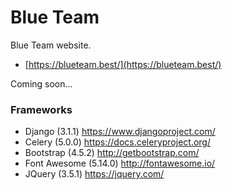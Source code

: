 # Blue Team

Blue Team website.

- [https://blueteam.best/](https://blueteam.best/)

Coming soon...

### Frameworks

- Django (3.1.1) https://www.djangoproject.com/
- Celery (5.0.0) https://docs.celeryproject.org/
- Bootstrap (4.5.2) http://getbootstrap.com/
- Font Awesome (5.14.0) http://fontawesome.io/
- JQuery (3.5.1) https://jquery.com/
